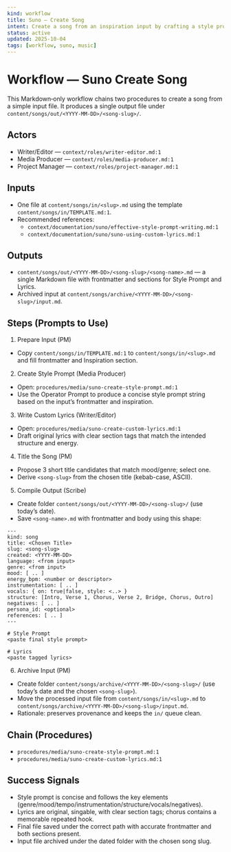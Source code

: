 ```yaml
---
kind: workflow
title: Suno — Create Song
intent: Create a song from an inspiration input by crafting a style prompt and custom lyrics, then save a single song file
status: active
updated: 2025-10-04
tags: [workflow, suno, music]
---
```


# Workflow — Suno Create Song

This Markdown‑only workflow chains two procedures to create a song from a simple input file. It produces a single output file under `content/songs/out/<YYYY-MM-DD>/<song-slug>/`.

## Actors
- Writer/Editor — `context/roles/writer-editor.md:1`
- Media Producer — `context/roles/media-producer.md:1`
- Project Manager — `context/roles/project-manager.md:1`

## Inputs
- One file at `content/songs/in/<slug>.md` using the template `content/songs/in/TEMPLATE.md:1`.
- Recommended references:
  - `context/documentation/suno/effective-style-prompt-writing.md:1`
  - `context/documentation/suno/suno-using-custom-lyrics.md:1`

## Outputs
- `content/songs/out/<YYYY-MM-DD>/<song-slug>/<song-name>.md` — a single Markdown file with frontmatter and sections for Style Prompt and Lyrics.
- Archived input at `content/songs/archive/<YYYY-MM-DD>/<song-slug>/input.md`.

## Steps (Prompts to Use)

1) Prepare Input (PM)
- Copy `content/songs/in/TEMPLATE.md:1` to `content/songs/in/<slug>.md` and fill frontmatter and Inspiration section.

2) Create Style Prompt (Media Producer)
- Open: `procedures/media/suno-create-style-prompt.md:1`
- Use the Operator Prompt to produce a concise style prompt string based on the input’s frontmatter and inspiration.

3) Write Custom Lyrics (Writer/Editor)
- Open: `procedures/media/suno-create-custom-lyrics.md:1`
- Draft original lyrics with clear section tags that match the intended structure and energy.

4) Title the Song (PM)
- Propose 3 short title candidates that match mood/genre; select one.
- Derive `<song-slug>` from the chosen title (kebab-case, ASCII).

5) Compile Output (Scribe)
- Create folder `content/songs/out/<YYYY-MM-DD>/<song-slug>/` (use today’s date).
- Save `<song-name>.md` with frontmatter and body using this shape:

```
---
kind: song
title: <Chosen Title>
slug: <song-slug>
created: <YYYY-MM-DD>
language: <from input>
genre: <from input>
mood: [ .. ]
energy_bpm: <number or descriptor>
instrumentation: [ .. ]
vocals: { on: true|false, style: <..> }
structure: [Intro, Verse 1, Chorus, Verse 2, Bridge, Chorus, Outro]
negatives: [ .. ]
persona_id: <optional>
references: [ .. ]
---

# Style Prompt
<paste final style prompt>

# Lyrics
<paste tagged lyrics>
```

6) Archive Input (PM)
- Create folder `content/songs/archive/<YYYY-MM-DD>/<song-slug>/` (use today’s date and the chosen `<song-slug>`).
- Move the processed input file from `content/songs/in/<slug>.md` to `content/songs/archive/<YYYY-MM-DD>/<song-slug>/input.md`.
- Rationale: preserves provenance and keeps the `in/` queue clean.

## Chain (Procedures)
- `procedures/media/suno-create-style-prompt.md:1`
- `procedures/media/suno-create-custom-lyrics.md:1`

## Success Signals
- Style prompt is concise and follows the key elements (genre/mood/tempo/instrumentation/structure/vocals/negatives).
- Lyrics are original, singable, with clear section tags; chorus contains a memorable repeated hook.
- Final file saved under the correct path with accurate frontmatter and both sections present.
 - Input file archived under the dated folder with the chosen song slug.

